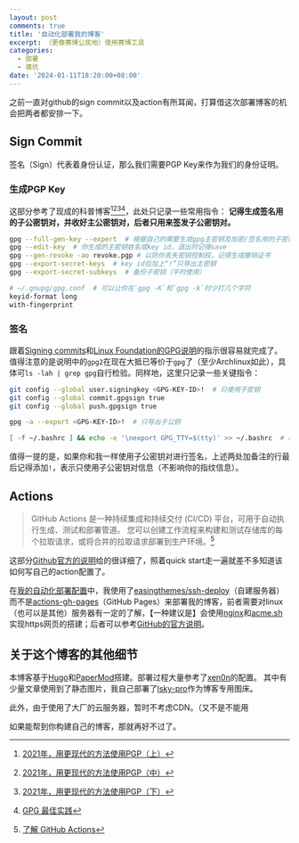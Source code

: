 ```yaml
---
layout: post
comments: true
title: '自动化部署我的博客'
excerpt: （更像赛博公民地）使用赛博工具
categories:
  - 部署
  - 填坑
date: '2024-01-11T18:20:00+08:00'
---
```


之前一直对github的sign commit以及action有所耳闻，打算借这次部署博客的机会把两者都安排一下。

## Sign Commit

签名（Sign）代表着身份认证，那么我们需要PGP Key来作为我们的身份证明。

### 生成PGP Key

这部分参考了现成的科普博客[^pgp1][^pgp2][^pgp3][^pgp4]，此处只记录一些常用指令：
**记得生成签名用的子公密钥对，并收好主公密钥对，后者只用来签发子公密钥对。**

```bash
gpg --full-gen-key --expert  # 根据自己的需要生成gpg主密钥及加密/签名用的子密钥
gpg --edit-key  # 你生成的主密钥姓名或key id，退出时记得save
gpg --gen-revoke -ao revoke.pgp # 以防你丢失密钥控制权，记得生成撤销证书
gpg --export-secret-keys  # key id后加上“!”只导出主密钥
gpg --export-secret-subkeys  # 备份子密钥（平时使用）

# ~/.gnupg/gpg.conf  # 可以让你在`gpg -K`和`gpg -k`时少打几个字符
keyid-format long
with-fingerprint
```

### 签名

跟着[Signing commits](https://docs.github.com/en/authentication/managing-commit-signature-verification/signing-commits)和[Linux Foundation的GPG说明](https://docs.releng.linuxfoundation.org/en/latest/gpg.html)的指示很容易就完成了。值得注意的是说明中的`gpg2`在现在大抵已等价于`gpg`了（至少Archlinux如此），具体可`ls -lah | grep gpg`自行检验。同样地，这里只记录一些关键指令：

```bash
git config --global user.signingkey <GPG-KEY-ID>!  # 只使用子密钥
git config --global commit.gpgsign true
git config --global push.gpgsign true

gpg -a --export <GPG-KEY-ID>!  # 只导出子公钥

[ -f ~/.bashrc ] && echo -e '\nexport GPG_TTY=$(tty)' >> ~/.bashrc  # 确保远程登录你带GUI的主机时不会因无法弹出输入密码而报错
```

值得一提的是，如果你和我一样使用子公密钥对进行签名，上述两处加备注的行最后记得添加`!`，表示只使用子公密钥对信息（不影响你的指纹信息）。

## Actions

> GitHub Actions 是一种持续集成和持续交付 (CI/CD) 平台，可用于自动执行生成、测试和部署管道。 您可以创建工作流程来构建和测试存储库的每个拉取请求，或将合并的拉取请求部署到生产环境。[^gha]

这部分[Github官方的说明](https://docs.github.com/en/actions)给的很详细了，照着quick start走一遍就差不多知道该如何写自己的action配置了。

在[我的自动化部署配置](https://github.com/Kuro96/kuro96.github.io/blob/master/.github/workflows/hugo-deploy.yml)中，我使用了[easingthemes/ssh-deploy](https://github.com/easingthemes/ssh-deploy)（自建服务器）而不是[actions-gh-pages](https://github.com/peaceiris/actions-gh-pages)（GitHub Pages）来部署我的博客，前者需要对linux（也可以是其他）服务器有一定的了解，【一种建议是】会使用[nginx](https://www.nginx.com/)和[acme.sh](https://github.com/acmesh-official/acme.sh)实现https网页的搭建；后者可以参考[GitHub的官方说明](https://pages.github.com/)。

## 关于这个博客的其他细节

本博客基于[Hugo](https://gohugo.io/)和[PaperMod](https://adityatelange.github.io/hugo-PaperMod/)搭建。部署过程大量参考了[xen0n](https://github.com/xen0n/xen0n.github.io)的配置。
其中有少量文章使用到了静态图片，我自己部署了[lsky-pro](https://github.com/lsky-org/lsky-pro)作为博客专用图床。

此外，由于使用了大厂的云服务器，暂时不考虑CDN。（又不是不能用

如果能帮到你构建自己的博客，那就再好不过了。

[^pgp1]: [2021年，用更现代的方法使用PGP（上）](https://ulyc.github.io/2021/01/13/2021%E5%B9%B4-%E7%94%A8%E6%9B%B4%E7%8E%B0%E4%BB%A3%E7%9A%84%E6%96%B9%E6%B3%95%E4%BD%BF%E7%94%A8PGP-%E4%B8%8A/)
[^pgp2]: [2021年，用更现代的方法使用PGP（中）](https://ulyc.github.io/2021/01/18/2021%E5%B9%B4-%E7%94%A8%E6%9B%B4%E7%8E%B0%E4%BB%A3%E7%9A%84%E6%96%B9%E6%B3%95%E4%BD%BF%E7%94%A8PGP-%E4%B8%AD/)
[^pgp3]: [2021年，用更现代的方法使用PGP（下）](https://ulyc.github.io/2021/01/26/2021%E5%B9%B4-%E7%94%A8%E6%9B%B4%E7%8E%B0%E4%BB%A3%E7%9A%84%E6%96%B9%E6%B3%95%E4%BD%BF%E7%94%A8PGP-%E4%B8%8B/)
[^pgp4]: [GPG 最佳实践](https://www.yangqi.show/posts/gpg-best-practices)
[^gha]: [了解 GitHub Actions](https://docs.github.com/zh/actions/learn-github-actions/understanding-github-actions)
